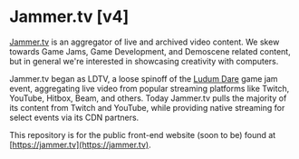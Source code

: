 # Jammer.tv [v4]
[Jammer.tv](https://jammer.tv) is an aggregator of live and archived video content. We skew towards Game Jams, Game Development, 
and Demoscene related content, but in general we're interested in showcasing creativity with computers.

Jammer.tv began as LDTV, a loose spinoff of the [Ludum Dare](http://ludumdare.com) game jam event, aggregating
live video from popular streaming platforms like Twitch, YouTube, Hitbox, Beam, and others. Today Jammer.tv 
pulls the majority of its content from Twitch and YouTube, while providing native streaming for select events via
its CDN partners.

This repository is for the public front-end website (soon to be) found at [https://jammer.tv](https://jammer.tv). 
